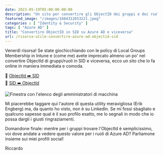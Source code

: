 ```yaml
---
date: 2023-05-19T05:00:00-00:00
description: "Un sito per convertire gli ObjectID dei gruppi e dei ruoli di Azure AD in SID, utile quando si impostano ne policy di Local Groups Membership in Intune"
featured_image: "/images/1684312653221.jpeg"
categories : [ "Identity & Security" ]
tags: [ "Azure AD" ]
title: "Convertire ObjectID in SID su Azure AD e viceversa"
url: /risorsa-utile-convertire-azure-ad-objectid-sid
---
```

Venerdì risorsa! Se state giochicchiando con le policy di Local Groups Membership in Intune e (come me) avete imprecato almeno un po' nel convertire ObjectId di gruppi/ruoli in SID e viceversa, ecco un sito che lo fa online in maniera immediata e comoda.

🔹 [ObjectId ➡️ SID](https://erikengberg.com/azure-ad-object-id-to-sid/)  
🔹 [SID ➡️ ObjectId](https://erikengberg.com/azure-ad-sid-to-object-id/)

![Finestra con l'elenco degli amministratori di macchina](/images/1684312653221.jpeg)

Mi piacerebbe taggare qui l'autore di questa utility meravigliosa (Erik Engberg) ma, da quanto ho visto, non è su Linkedin. Se mi fossi sbagliato e qualcuno sapesse qual è il suo profilo esatto, me lo segnali in modo che io possa dargli i giusti ringraziamenti.

Domandone finale: mentre per i gruppi trovare l'ObjectId è semplicissimo, voi dove andate a vedere questo valore per i ruoli di Azure AD? Parliamone insieme sui miei profili social!

Riccardo
